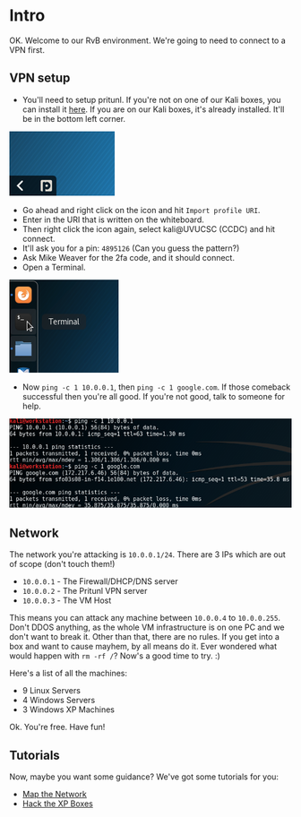 # Intro
OK. Welcome to our RvB environment. We're going to need to connect to a VPN first. 

## VPN setup
- You'll need to setup pritunl. If you're not on one of our Kali boxes, you can install it [here](https://client.pritunl.com/#install). If you are on our Kali boxes, it's already installed. It'll be in the bottom left corner.

![Image of Pritunl Icon](images/pritunl.png)

- Go ahead and right click on the icon and hit `Import profile URI`.
- Enter in the URI that is written on the whiteboard.
- Then right click the icon again, select kali@UVUCSC (CCDC) and hit connect.
- It'll ask you for a pin: `4895126` (Can you guess the pattern?)
- Ask Mike Weaver for the 2fa code, and it should connect.
- Open a Terminal.

![Image of Terminal Icon](images/terminal.png)

- Now `ping -c 1 10.0.0.1`, then `ping -c 1 google.com`. If those comeback successful then you're all good. If you're not good, talk to someone for help.

![Image of Ping](images/ping.png)

## Network

The network you're attacking is `10.0.0.1/24`. 
There are 3 IPs which are out of scope (don't touch them!)
- `10.0.0.1` - The Firewall/DHCP/DNS server
- `10.0.0.2` - The Pritunl VPN server
- `10.0.0.3` - The VM Host

This means you can attack any machine between `10.0.0.4` to `10.0.0.255`. Don't DDOS anything, as the whole VM infrastructure is on one PC and we don't want to break it. Other than that, there are no rules. If you get into a box and want to cause mayhem, by all means do it. Ever wondered what would happen with `rm -rf /`? Now's a good time to try. :)

Here's a list of all the machines:
- 9 Linux Servers
- 4 Windows Servers
- 3 Windows XP Machines

Ok. You're free. Have fun!

## Tutorials

Now, maybe you want some guidance? We've got some tutorials for you:
- [Map the Network](nmap.md)
- [Hack the XP Boxes](windowxp.md)
